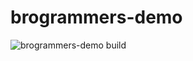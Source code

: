 # brogrammers-demo
![brogrammers-demo build](https://github.com/sokkalingam/brogrammers-demo/workflows/brogrammers-demo%20build/badge.svg?branch=master&event=push)
